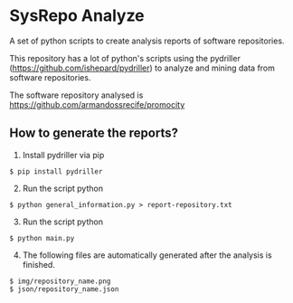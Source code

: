 # SysRepo Analyze
A set of python scripts to create analysis reports of software repositories.

This repository has a lot of python's scripts using the pydriller (https://github.com/ishepard/pydriller) to analyze and mining data from software repositories. 

The software repository analysed is https://github.com/armandossrecife/promocity

How to generate the reports?
---

1. Install pydriller via pip
```
$ pip install pydriller
```
2. Run the script python
```
$ python general_information.py > report-repository.txt
```
3. Run the script python
```
$ python main.py
```
4. The following files are automatically generated after the analysis is finished. 
```
$ img/repository_name.png
$ json/repository_name.json
```